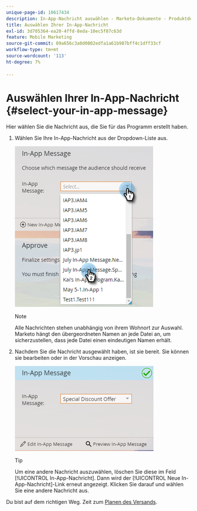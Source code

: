 ```yaml
---
unique-page-id: 10617434
description: In-App-Nachricht auswählen - Marketo-Dokumente - Produktdokumentation
title: Auswählen Ihrer In-App-Nachricht
exl-id: 3d705364-ea20-4ffd-8eda-10ec5f87c63d
feature: Mobile Marketing
source-git-commit: 09a656c3a0d0002edfa1a61b987bff4c1dff33cf
workflow-type: tm+mt
source-wordcount: '113'
ht-degree: 7%

---
```


# Auswählen Ihrer In-App-Nachricht {#select-your-in-app-message}

Hier wählen Sie die Nachricht aus, die Sie für das Programm erstellt haben.

1. Wählen Sie Ihre In-App-Nachricht aus der Dropdown-Liste aus.

   ![](assets/image2016-5-9-15-3a43-3a3.png)

   >[!NOTE]
   >
   >Alle Nachrichten stehen unabhängig von ihrem Wohnort zur Auswahl. Marketo hängt den übergeordneten Namen an jede Datei an, um sicherzustellen, dass jede Datei einen eindeutigen Namen erhält.

1. Nachdem Sie die Nachricht ausgewählt haben, ist sie bereit. Sie können sie bearbeiten oder in der Vorschau anzeigen.

   ![](assets/image2016-5-9-15-3a41-3a48.png)

   >[!TIP]
   >
   >Um eine andere Nachricht auszuwählen, löschen Sie diese im Feld [!UICONTROL In-App-Nachricht]. Dann wird der [!UICONTROL Neue In-App-Nachricht]-Link erneut angezeigt. Klicken Sie darauf und wählen Sie eine andere Nachricht aus.

Du bist auf dem richtigen Weg. Zeit zum [Planen des Versands](/help/marketo/product-docs/mobile-marketing/in-app-messages/sending-your-in-app-message/schedule-your-in-app-message.md).
